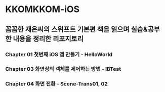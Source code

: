 # KKOMKKOM-iOS
꼼꼼한 재은씨의 스위프트 기본편 책을 읽으며 실습&amp;공부한 내용을 정리한 리포지토리
---

### Chapter 01 첫번쨰 iOS 앱 만들기 - **HelloWorld**
### Chapter 03 화면상의 객체를 제어하는 방법 - **IBTest**
### Chapter 04 화면 전환 - **Scene-Trans01, 02**
